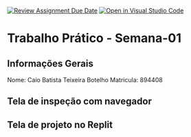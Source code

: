 [![Review Assignment Due Date](https://classroom.github.com/assets/deadline-readme-button-22041afd0340ce965d47ae6ef1cefeee28c7c493a6346c4f15d667ab976d596c.svg)](https://classroom.github.com/a/Ue6hVgM5)
[![Open in Visual Studio Code](https://classroom.github.com/assets/open-in-vscode-2e0aaae1b6195c2367325f4f02e2d04e9abb55f0b24a779b69b11b9e10269abc.svg)](https://classroom.github.com/online_ide?assignment_repo_id=18487702&assignment_repo_type=AssignmentRepo)
# Trabalho Prático - Semana-01

## Informações Gerais
Nome: Caio Batista Teixeira Botelho
Matricula: 894408

## Tela de inspeção com navegador


## Tela de projeto no Replit
